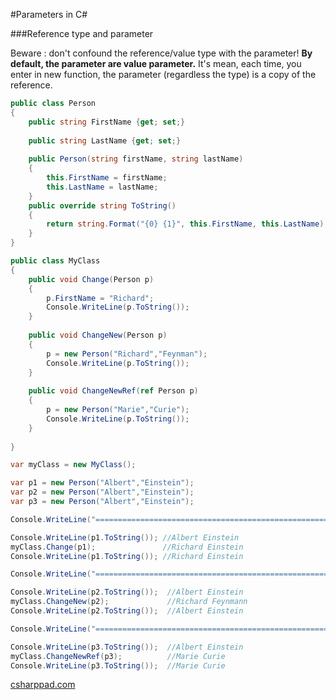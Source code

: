 #Parameters in C&#35;

###Reference type and parameter

Beware : don't confound the reference/value type with the parameter!
__By default, the parameter are value parameter.__ It's mean, each time, you enter in new function, the parameter (regardless the type) is a copy of the reference. 


```cs
public class Person
{
    public string FirstName {get; set;}
    
    public string LastName {get; set;}
    
    public Person(string firstName, string lastName)
    {
        this.FirstName = firstName;
        this.LastName = lastName;
    }
    public override string ToString()
    {
        return string.Format("{0} {1}", this.FirstName, this.LastName);    
    }
}

public class MyClass
{
    public void Change(Person p)
    {
        p.FirstName = "Richard";
        Console.WriteLine(p.ToString());
    }
    
    public void ChangeNew(Person p)
    {
        p = new Person("Richard","Feynman");
        Console.WriteLine(p.ToString());
    }
    
    public void ChangeNewRef(ref Person p)
    {
        p = new Person("Marie","Curie");
        Console.WriteLine(p.ToString());
    }
    
}

var myClass = new MyClass();

var p1 = new Person("Albert","Einstein");
var p2 = new Person("Albert","Einstein");
var p3 = new Person("Albert","Einstein");

Console.WriteLine("====================================================");

Console.WriteLine(p1.ToString()); //Albert Einstein
myClass.Change(p1);               //Richard Einstein
Console.WriteLine(p1.ToString()); //Richard Einstein

Console.WriteLine("====================================================");

Console.WriteLine(p2.ToString());  //Albert Einstein   
myClass.ChangeNew(p2);             //Richard Feynmann
Console.WriteLine(p2.ToString());  //Albert Einstein

Console.WriteLine("====================================================");

Console.WriteLine(p3.ToString());  //Albert Einstein
myClass.ChangeNewRef(p3);          //Marie Curie
Console.WriteLine(p3.ToString());  //Marie Curie
```

[csharppad.com](http://csharppad.com/gist/4bd34d5e7f991ef4657786f531712d6e)

